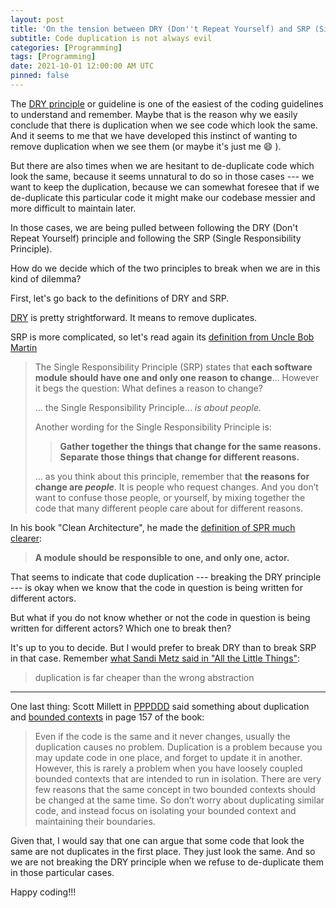 ```yaml
---
layout: post
title: 'On the tension between DRY (Don''t Repeat Yourself) and SRP (Single Responsibility Principle)'
subtitle: Code duplication is not always evil
categories: [Programming]
tags: [Programming]
date: 2021-10-01 12:00:00 AM UTC
pinned: false
---
```


<!-- Started August 13, 2021  11:13 PM Philippine Time -->

<!-- 
> ...debate with someone in the future by posting your refutation in the past
>
> Uncle Bob Martin, [Types and Tests](https://blog.cleancoder.com/uncle-bob/2019/06/08/TestsAndTypes.html)

-----
 -->

The [DRY principle](/2021/09/01/guidelines-and-resources-on-how-to-write-clean-code) or guideline is one of the easiest of the coding guidelines to understand and remember. Maybe that is the reason why we easily conclude that there is duplication when we see code which look the same. And it seems to me that we have developed this instinct of wanting to remove duplication when we see them (or maybe it's just me :smile: ).

But there are also times when we are hesitant to de-duplicate code which look the same, because it seems unnatural to do so in those cases --- we want to keep the duplication, because we can somewhat foresee that if we de-duplicate this particular code it might make our codebase messier and more difficult to maintain later.

In those cases, we are being pulled between following the DRY (Don't Repeat Yourself) principle and following the SRP (Single Responsibility Principle).

<!-- 
<div class="message-compressed float-right small" markdown="1">

We can see an example of that [here](https://www.brainstobytes.com/the-single-responsibility-principle/). Take note of the method `get_tabulated_inventory_info()`

</div>
 -->

How do we decide which of the two principles to break when we are in this kind of dilemma?

First, let's go back to the definitions of DRY and SRP.

[DRY](/2021/09/01/guidelines-and-resources-on-how-to-write-clean-code) is pretty strightforward. It means to remove duplicates.

SRP is more complicated, so let's read again its [definition from Uncle Bob Martin](https://blog.cleancoder.com/uncle-bob/2014/05/08/SingleReponsibilityPrinciple.html)

> The Single Responsibility Principle (SRP) states that **each software module should have one and only one reason to change**... However it begs the question: What defines a reason to change?
> 
> ... the Single Responsibility Principle... _is about people._
> 
> Another wording for the Single Responsibility Principle is:
> > **Gather together the things that change for the same reasons. Separate those things that change for different reasons.**
> 
> ... as you think about this principle, remember that **the reasons for change are _people_**. It is people who request changes. And you don’t want to confuse those people, or yourself, by mixing together the code that many different people care about for different reasons.

In his book "Clean Architecture", he made the [definition of SPR much clearer](https://www.e4developer.com/2018/10/04/single-responsibility-principle-do-you-know-the-real-one/):

> **A module should be responsible to one, and only one, actor.**


That seems to indicate that code duplication --- breaking the DRY principle --- is okay when we know that the code in question is being written for different actors. 

But what if you do not know whether or not the code in question is being written for different actors? Which one to break then?

<!-- I would say that it's preferable to break DRY than to break SRP. I would rather have code duplication than have code which does a lot of different things and with lot's of if/else in them :grinning:. -->

It's up to you to decide. But I would prefer to break DRY than to break SRP in that case.
Remember [what Sandi Metz said in "All the Little Things"](https://sandimetz.com/blog/2016/1/20/the-wrong-abstraction): 

> duplication is far cheaper than the wrong abstraction

<!-- "All the Little Things" - https://www.youtube.com/watch?v=8bZh5LMaSmE -->

<!-- Code duplication is not always evil. -->


-----

One last thing: Scott Millett in [PPPDDD](https://www.bookdepository.com/Patterns-Principles-Practices-Domain-Driven-Design-Scott-Millett/9781118714706?a_aid=jflaga) said something about duplication and [bounded contexts](/2021/07/18/microservices-is-not-the-same-as-bounded-context) in page 157 of the book:

> Even if the code is the same and it never changes, usually the duplication causes no problem. Duplication is a problem because you may update code in one place, and forget to update it in another. However, this is rarely a problem when you have loosely coupled bounded contexts that are intended to run in isolation. There are very few reasons that the same concept in two bounded contexts should be changed at the same time. So don’t worry about duplicating similar code, and instead focus on isolating your bounded context and maintaining their boundaries.

Given that, I would say that one can argue that some code that look the same are not duplicates in the first place. They just look the same. And so we are not breaking the DRY principle when we refuse to de-duplicate them in those particular cases.

Happy coding!!!
